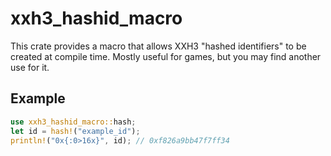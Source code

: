 # xxh3_hashid_macro

This crate provides a macro that allows XXH3 "hashed identifiers" to be created at compile time. Mostly useful for games, but you may find another use for it.

## Example

```rust
use xxh3_hashid_macro::hash;
let id = hash!("example_id");
println!("0x{:0>16x}", id); // 0xf826a9bb47f7ff34
```
